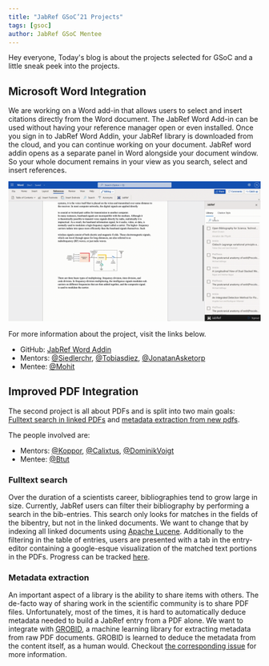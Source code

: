 ```yaml
---
title: "JabRef GSoC’21 Projects"
tags: [gsoc]
author: JabRef GSoC Mentee
---
```


Hey everyone, Today's blog is about the projects selected for GSoC and a little sneak peek into the projects.

## Microsoft Word Integration

We are working on a Word add-in that allows users to select and insert citations directly from the Word document. The JabRef Word Add-in can be used without having your reference manager open or even installed. Once you sign in to JabRef Word Addin, your JabRef library is downloaded from the cloud, and you can continue working on your document. JabRef word addin opens as a separate panel in Word alongside your document window. So your whole document remains in your view as you search, select and insert references.

![Animation showing the current status of the Word-Addin in action](/img/jabrefWordAddin.gif)

For more information about the project, visit the links below.

- GitHub: [JabRef Word Addin](https://github.com/JabRef/JabRef-Word-Addin)
- Mentors: [@Siedlerchr](https://github.com/Siedlerchr), [@Tobiasdiez](https://github.com/tobiasdiez), [@JonatanAsketorp](https://github.com/k3KAW8Pnf7mkmdSMPHz27)
- Mentee: [@Mohit](https://github.com/mohit038)

## Improved PDF Integration

The second project is all about PDFs and is split into two main goals:
[Fulltext search in linked PDFs](#fulltext-search) and
[metadata extraction from new pdfs](#metadata-extraction).

The people involved are:

- Mentors: [@Koppor](https://github.com/koppor), [@Calixtus](https://github.com/calixtus), [@DominikVoigt](https://github.com/DominikVoigt)
- Mentee: [@Btut](https://github.com/btut)

### Fulltext search

Over the duration of a scientists career, bibliographies tend to grow large in
size.
Currently, JabRef users can filter their bibliography by performing a search in the
bib-entries.
This search only looks for matches in the fields of the bibentry, but not in the
linked documents.
We want to change that by indexing all linked documents using
[Apache Lucene](https://lucene.apache.org/).
Additionally to the filtering in the table of entries, users are presented with
a tab in the entry-editor containing a google-esque visualization of
the matched text portions in the PDFs.
Progress can be tracked [here](https://github.com/JabRef/jabref/pull/2838).

### Metadata extraction

An important aspect of a library is the ability to share items with others.
The de-facto way of sharing work in the scientific community is to share PDF
files.
Unfortunately, most of the times, it is hard to automatically deduce metadata
needed to build a JabRef entry from a PDF alone.
We want to integrate with [GROBID](https://grobid.readthedocs.io), a machine
learning library for extracting metadata from raw PDF documents.
GROBID is learned to deduce the metadata from the content itself, as a human
would.
Checkout [the corresponding issue](https://github.com/JabRef/jabref/issues/6158)
for more information.
